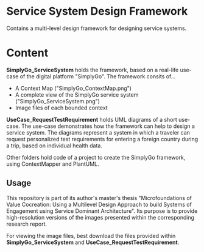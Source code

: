 # Service System Design Framework

Contains a multi-level design framework for designing service systems. 


# Content

**SimplyGo_ServiceSystem** holds the framework, based on a real-life use-case of the digital platform "SimplyGo". The framework consits of...

 - A Context Map ("SimplyGo_ContextMap.png")
 - A complete view of the SimplyGo service system ("SimplyGo_ServiceSystem.png")
 - Image files of each bounded context
 
**UseCase_RequestTestRequirement** holds UML diagrams of a short use-case. The use-case demonstrates how the framework can help to design a service system. The diagrams represent a system in which a traveler can request personalized test requirements for entering a foreign country during a trip, based on individual health data. 

Other folders hold code of a project to create the SimplyGo framework, using ContextMapper and PlantUML. 

## Usage
This repository is part of its author's master's thesis "Microfoundations of Value Cocreation: Using a Multilevel Design Approach to build Systems of Engagement using Service Dominant Architecture". Its purpose is to provide high-resolution versions of the images presented within the corresponding research report.

For viewing the image files, best download the files provided within **SimplyGo_ServiceSystem** and **UseCase_RequestTestRequirement**. 
